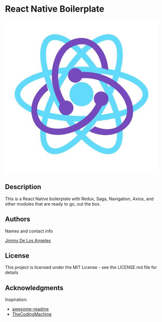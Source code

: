 # React Native Boilerplate
![Logo](./App/Assets/Images/react-logo2.jpeg)

## Description

This is a React Native boilerplate with Redux, Saga, Navigation, Axios, and other modules that are ready to go, out the box.



## Authors

Names and contact info

[Jimmy De Los Angeles](https://www.linkedin.com/in/jimmydla/)

## License

This project is licensed under the MIT License - see the LICENSE.md file for details

## Acknowledgments

Inspiration:

- [awesome-readme](https://github.com/matiassingers/awesome-readme)
- [TheCodingMachine](https://github.com/thecodingmachine/react-native-boilerplate)
